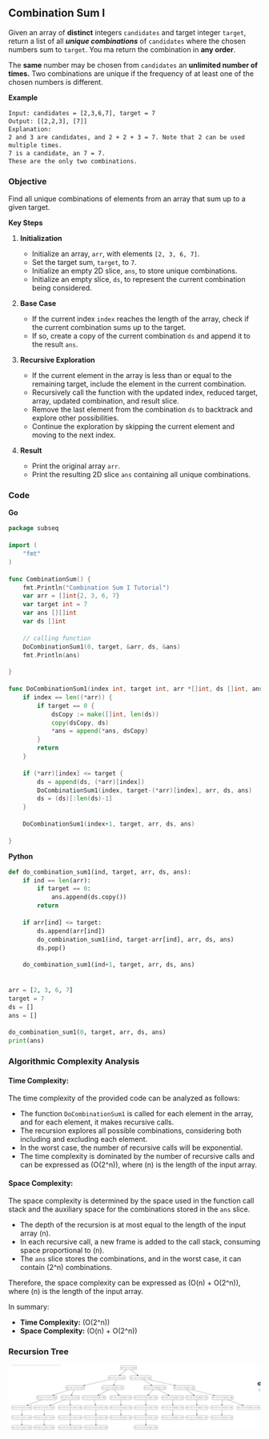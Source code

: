 ## Combination Sum I
Given an array of **distinct** integers `candidates` and target integer `target`, return a list of all ***unique combinations*** of `candidates` where the chosen numbers sum to `target`. You ma return the combination in **any order**.

The **same** number may be chosen from `candidates` an **unlimited number of times.** Two combinations are unique if the frequency of  at least one of the chosen numbers is different.

**Example**
```
Input: candidates = [2,3,6,7], target = 7
Output: [[2,2,3], [7]]
Explanation:
2 and 3 are candidates, and 2 + 2 + 3 = 7. Note that 2 can be used multiple times.
7 is a candidate, an 7 = 7.
These are the only two combinations.
```

### Objective

Find all unique combinations of elements from an array that sum up to a given target.

**Key Steps**

1. **Initialization**
    
    - Initialize an array, `arr`, with elements `[2, 3, 6, 7]`.
    - Set the target sum, `target`, to `7`.
    - Initialize an empty 2D slice, `ans`, to store unique combinations.
    - Initialize an empty slice, `ds`, to represent the current combination being considered.
2. **Base Case**
    
    - If the current index `index` reaches the length of the array, check if the current combination sums up to the target.
    - If so, create a copy of the current combination `ds` and append it to the result `ans`.
3. **Recursive Exploration**
    
    - If the current element in the array is less than or equal to the remaining target, include the element in the current combination.
    - Recursively call the function with the updated index, reduced target, array, updated combination, and result slice.
    - Remove the last element from the combination `ds` to backtrack and explore other possibilities.
    - Continue the exploration by skipping the current element and moving to the next index.
4. **Result**
    
    - Print the original array `arr`.
    - Print the resulting 2D slice `ans` containing all unique combinations.
### Code
**Go**
```go
package subseq

import (
	"fmt"
)

func CombinationSum() {
	fmt.Println("Combination Sum I Tutorial")
	var arr = []int{2, 3, 6, 7}
	var target int = 7
	var ans [][]int
	var ds []int

	// calling function
	DoCombinationSum1(0, target, &arr, ds, &ans)
	fmt.Println(ans)

}

func DoCombinationSum1(index int, target int, arr *[]int, ds []int, ans *[][]int) {
	if index == len((*arr)) {
		if target == 0 {
			dsCopy := make([]int, len(ds))
			copy(dsCopy, ds)
			*ans = append(*ans, dsCopy)
		}
		return
	}

	if (*arr)[index] <= target {
		ds = append(ds, (*arr)[index])
		DoCombinationSum1(index, target-(*arr)[index], arr, ds, ans)
		ds = (ds)[:len(ds)-1]
	}

	DoCombinationSum1(index+1, target, arr, ds, ans)

}
```

**Python**
```python
def do_combination_sum1(ind, target, arr, ds, ans):
    if ind == len(arr):
        if target == 0:
            ans.append(ds.copy())
        return

    if arr[ind] <= target:
        ds.append(arr[ind])
        do_combination_sum1(ind, target-arr[ind], arr, ds, ans)
        ds.pop()

    do_combination_sum1(ind+1, target, arr, ds, ans)


arr = [2, 3, 6, 7]
target = 7
ds = []
ans = []

do_combination_sum1(0, target, arr, ds, ans)
print(ans)
```
### Algorithmic Complexity Analysis

#### Time Complexity:
The time complexity of the provided code can be analyzed as follows:

- The function `DoCombinationSum1` is called for each element in the array, and for each element, it makes recursive calls.
- The recursion explores all possible combinations, considering both including and excluding each element.
- In the worst case, the number of recursive calls will be exponential.
- The time complexity is dominated by the number of recursive calls and can be expressed as \(O(2^n)\), where \(n\) is the length of the input array.

#### Space Complexity:
The space complexity is determined by the space used in the function call stack and the auxiliary space for the combinations stored in the `ans` slice.

- The depth of the recursion is at most equal to the length of the input array \(n\).
- In each recursive call, a new frame is added to the call stack, consuming space proportional to \(n\).
- The `ans` slice stores the combinations, and in the worst case, it can contain \(2^n\) combinations.

Therefore, the space complexity can be expressed as \(O(n) + O(2^n)\), where \(n\) is the length of the input array.

In summary:
- **Time Complexity:** \(O(2^n)\)
- **Space Complexity:** \(O(n) + O(2^n)\)

### Recursion Tree
![combinationsum1.png](img/combinationsum1.png)
